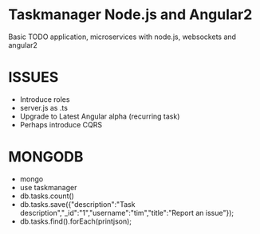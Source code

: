 Taskmanager Node.js and Angular2
==================================

Basic TODO application,  microservices with node.js, websockets and angular2

ISSUES
======
 - Introduce roles
 - server.js as .ts 
 - Upgrade to Latest Angular alpha (recurring task)
 - Perhaps introduce CQRS 
 
MONGODB
=======
 - mongo
 - use taskmanager
 - db.tasks.count()
 - db.tasks.save({"description":"Task description","_id":"1","username":"tim","title":"Report an issue"});
 - db.tasks.find().forEach(printjson);
